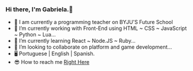 ### Hi there, I'm Gabriela.👋


- 🦆 I am currently a programming teacher on BYJU'S Future School
- 🔭 I’m currently working with Front-End using HTML ~ CSS ~ JavaScript ~ Python ~ Lua...
- 🌱 I’m currently learning React ~ Node.JS ~ Ruby...
- 👯 I’m looking to collaborate on platform and game development...
- 🖥 Portuguese | English | Spanish.
- 😎 How to reach me [Right Here](https://www.linkedin.com/in/gabriela-queiroz-aquino/) 





